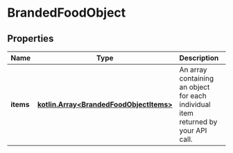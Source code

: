 # BrandedFoodObject

## Properties
Name | Type | Description | Notes
------------ | ------------- | ------------- | -------------
**items** | [**kotlin.Array&lt;BrandedFoodObjectItems&gt;**](BrandedFoodObjectItems.md) | An array containing an object for each individual item returned by your API call. |  [optional]
